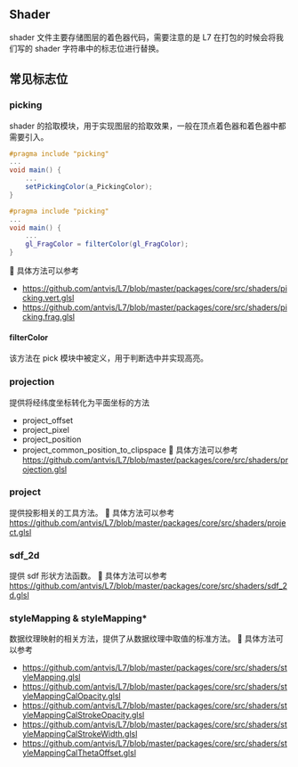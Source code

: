 ## Shader

shader 文件主要存储图层的着色器代码，需要注意的是 L7 在打包的时候会将我们写的 shader 字符串中的标志位进行替换。

## 常见标志位

### picking

shader 的拾取模块，用于实现图层的拾取效果，一般在顶点着色器和着色器中都需要引入。

```glsl vert
#pragma include "picking"
...
void main() {
    ...
    setPickingColor(a_PickingColor);
}
```

```glsl frag
#pragma include "picking"
...
void main() {
    ...
    gl_FragColor = filterColor(gl_FragColor);
}
```

🌟 具体方法可以参考

- https://github.com/antvis/L7/blob/master/packages/core/src/shaders/picking.vert.glsl
- https://github.com/antvis/L7/blob/master/packages/core/src/shaders/picking.frag.glsl

#### filterColor

该方法在 pick 模块中被定义，用于判断选中并实现高亮。

### projection

提供将经纬度坐标转化为平面坐标的方法

- project_offset
- project_pixel
- project_position
- project_common_position_to_clipspace 🌟 具体方法可以参考 https://github.com/antvis/L7/blob/master/packages/core/src/shaders/projection.glsl

### project

提供投影相关的工具方法。 🌟 具体方法可以参考 https://github.com/antvis/L7/blob/master/packages/core/src/shaders/project.glsl

### sdf_2d

提供 sdf 形状方法函数。 🌟 具体方法可以参考 https://github.com/antvis/L7/blob/master/packages/core/src/shaders/sdf_2d.glsl

### styleMapping & styleMapping\*

数据纹理映射的相关方法，提供了从数据纹理中取值的标准方法。 🌟 具体方法可以参考

- https://github.com/antvis/L7/blob/master/packages/core/src/shaders/styleMapping.glsl
- https://github.com/antvis/L7/blob/master/packages/core/src/shaders/styleMappingCalOpacity.glsl
- https://github.com/antvis/L7/blob/master/packages/core/src/shaders/styleMappingCalStrokeOpacity.glsl
- https://github.com/antvis/L7/blob/master/packages/core/src/shaders/styleMappingCalStrokeWidth.glsl
- https://github.com/antvis/L7/blob/master/packages/core/src/shaders/styleMappingCalThetaOffset.glsl
